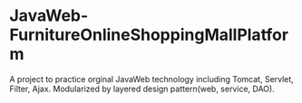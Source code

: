 # JavaWeb-FurnitureOnlineShoppingMallPlatform
 A project to practice orginal JavaWeb technology including Tomcat, Servlet, Filter, Ajax. Modularized by layered design pattern(web, service, DAO).
